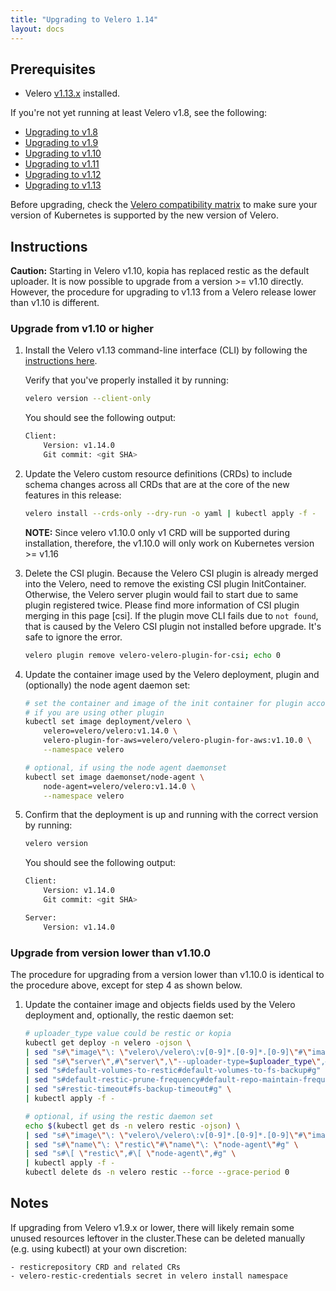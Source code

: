 ```yaml
---
title: "Upgrading to Velero 1.14"
layout: docs
---
```


## Prerequisites

- Velero [v1.13.x][5] installed.

If you're not yet running at least Velero v1.8, see the following:

- [Upgrading to v1.8][1]
- [Upgrading to v1.9][2]
- [Upgrading to v1.10][3]
- [Upgrading to v1.11][4]
- [Upgrading to v1.12][5]
- [Upgrading to v1.13][6]

Before upgrading, check the [Velero compatibility matrix](https://github.com/vmware-tanzu/velero#velero-compatibility-matrix) to make sure your version of Kubernetes is supported by the new version of Velero.

## Instructions

**Caution:** Starting in Velero v1.10, kopia has replaced restic as the default uploader. It is now possible to upgrade from a version >= v1.10 directly. However, the procedure for upgrading to v1.13 from a Velero release lower than v1.10 is different.

### Upgrade from v1.10 or higher
1. Install the Velero v1.13 command-line interface (CLI) by following the [instructions here][0].

    Verify that you've properly installed it by running:

    ```bash
    velero version --client-only
    ```

    You should see the following output:

    ```bash
    Client:
        Version: v1.14.0
        Git commit: <git SHA>
    ```

2. Update the Velero custom resource definitions (CRDs) to include schema changes across all CRDs that are at the core of the new features in this release:

    ```bash
    velero install --crds-only --dry-run -o yaml | kubectl apply -f -
    ```

    **NOTE:** Since velero v1.10.0 only v1 CRD will be supported during installation, therefore, the v1.10.0 will only work on Kubernetes version >= v1.16

3. Delete the CSI plugin. Because the Velero CSI plugin is already merged into the Velero, need to remove the existing CSI plugin InitContainer. Otherwise, the Velero server plugin would fail to start due to same plugin registered twice.
Please find more information of CSI plugin merging in this page [csi].
If the plugin move CLI fails due to `not found`, that is caused by the Velero CSI plugin not installed before upgrade. It's safe to ignore the error.
   
   ``` bash
   velero plugin remove velero-velero-plugin-for-csi; echo 0
   ```

4. Update the container image used by the Velero deployment, plugin and (optionally) the node agent daemon set:
    ```bash
   # set the container and image of the init container for plugin accordingly,
   # if you are using other plugin
    kubectl set image deployment/velero \
        velero=velero/velero:v1.14.0 \
        velero-plugin-for-aws=velero/velero-plugin-for-aws:v1.10.0 \
        --namespace velero

    # optional, if using the node agent daemonset
    kubectl set image daemonset/node-agent \
        node-agent=velero/velero:v1.14.0 \
        --namespace velero
    ```
5. Confirm that the deployment is up and running with the correct version by running:

    ```bash
    velero version
    ```

    You should see the following output:

    ```bash
    Client:
        Version: v1.14.0
        Git commit: <git SHA>

    Server:
        Version: v1.14.0
    ```


### Upgrade from version lower than v1.10.0
The procedure for upgrading from a version lower than v1.10.0 is identical to the procedure above, except for step 4 as shown below.

1. Update the container image and objects fields used by the Velero deployment and, optionally, the restic daemon set:

    ```bash
    # uploader_type value could be restic or kopia
    kubectl get deploy -n velero -ojson \
    | sed "s#\"image\"\: \"velero\/velero\:v[0-9]*.[0-9]*.[0-9]\"#\"image\"\: \"velero\/velero\:v1.14.0\"#g" \
    | sed "s#\"server\",#\"server\",\"--uploader-type=$uploader_type\",#g" \
    | sed "s#default-volumes-to-restic#default-volumes-to-fs-backup#g" \
    | sed "s#default-restic-prune-frequency#default-repo-maintain-frequency#g" \
    | sed "s#restic-timeout#fs-backup-timeout#g" \
    | kubectl apply -f -

    # optional, if using the restic daemon set
    echo $(kubectl get ds -n velero restic -ojson) \
    | sed "s#\"image\"\: \"velero\/velero\:v[0-9]*.[0-9]*.[0-9]\"#\"image\"\: \"velero\/velero\:v1.14.0\"#g" \
    | sed "s#\"name\"\: \"restic\"#\"name\"\: \"node-agent\"#g" \
    | sed "s#\[ \"restic\",#\[ \"node-agent\",#g" \
    | kubectl apply -f -
    kubectl delete ds -n velero restic --force --grace-period 0
    ```

## Notes
If upgrading from Velero v1.9.x or lower, there will likely remain some unused resources leftover in the cluster.These can be deleted manually (e.g. using kubectl) at your own discretion:

    - resticrepository CRD and related CRs
    - velero-restic-credentials secret in velero install namespace


[0]: basic-install.md#install-the-cli
[1]: https://velero.io/docs/v1.8/upgrade-to-1.8
[2]: https://velero.io/docs/v1.9/upgrade-to-1.9
[3]: https://velero.io/docs/v1.10/upgrade-to-1.10
[4]: https://velero.io/docs/v1.11/upgrade-to-1.11
[5]: https://velero.io/docs/v1.12/upgrade-to-1.12
[6]: https://velero.io/docs/v1.13/upgrade-to-1.13
